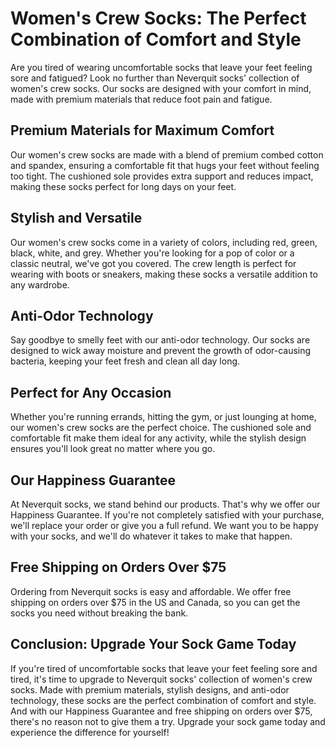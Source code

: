 # Women's Crew Socks: The Perfect Combination of Comfort and Style

Are you tired of wearing uncomfortable socks that leave your feet feeling sore and fatigued? Look no further than Neverquit socks' collection of women's crew socks. Our socks are designed with your comfort in mind, made with premium materials that reduce foot pain and fatigue.

## Premium Materials for Maximum Comfort

Our women's crew socks are made with a blend of premium combed cotton and spandex, ensuring a comfortable fit that hugs your feet without feeling too tight. The cushioned sole provides extra support and reduces impact, making these socks perfect for long days on your feet.

## Stylish and Versatile

Our women's crew socks come in a variety of colors, including red, green, black, white, and grey. Whether you're looking for a pop of color or a classic neutral, we've got you covered. The crew length is perfect for wearing with boots or sneakers, making these socks a versatile addition to any wardrobe.

## Anti-Odor Technology

Say goodbye to smelly feet with our anti-odor technology. Our socks are designed to wick away moisture and prevent the growth of odor-causing bacteria, keeping your feet fresh and clean all day long.

## Perfect for Any Occasion

Whether you're running errands, hitting the gym, or just lounging at home, our women's crew socks are the perfect choice. The cushioned sole and comfortable fit make them ideal for any activity, while the stylish design ensures you'll look great no matter where you go.

## Our Happiness Guarantee

At Neverquit socks, we stand behind our products. That's why we offer our Happiness Guarantee. If you're not completely satisfied with your purchase, we'll replace your order or give you a full refund. We want you to be happy with your socks, and we'll do whatever it takes to make that happen.

## Free Shipping on Orders Over $75

Ordering from Neverquit socks is easy and affordable. We offer free shipping on orders over $75 in the US and Canada, so you can get the socks you need without breaking the bank.

## Conclusion: Upgrade Your Sock Game Today

If you're tired of uncomfortable socks that leave your feet feeling sore and tired, it's time to upgrade to Neverquit socks' collection of women's crew socks. Made with premium materials, stylish designs, and anti-odor technology, these socks are the perfect combination of comfort and style. And with our Happiness Guarantee and free shipping on orders over $75, there's no reason not to give them a try. Upgrade your sock game today and experience the difference for yourself!